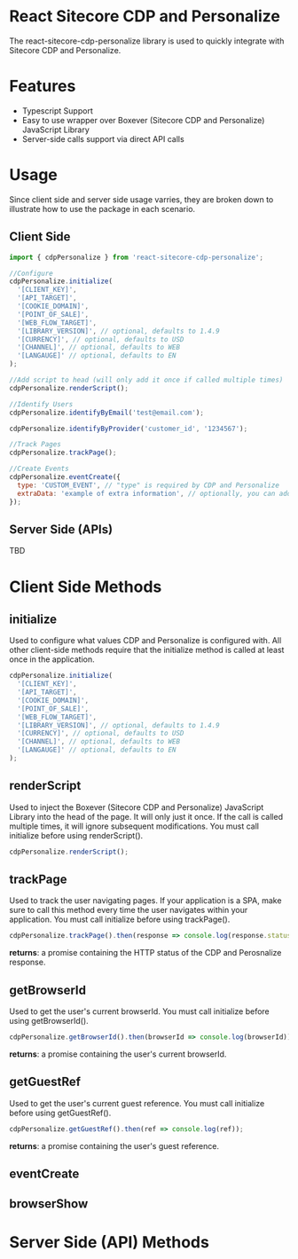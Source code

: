 # React Sitecore CDP and Personalize

The react-sitecore-cdp-personalize library is used to quickly integrate with Sitecore CDP and Personalize.

# Features

- Typescript Support
- Easy to use wrapper over Boxever (Sitecore CDP and Personalize) JavaScript Library
- Server-side calls support via direct API calls

# Usage

Since client side and server side usage varries, they are broken down to illustrate how to use the package in each scenario.

## Client Side

```js
import { cdpPersonalize } from 'react-sitecore-cdp-personalize';

//Configure
cdpPersonalize.initialize(
  '[CLIENT_KEY]',
  '[API_TARGET]',
  '[COOKIE_DOMAIN]',
  '[POINT_OF_SALE]',
  '[WEB_FLOW_TARGET]',
  '[LIBRARY_VERSION]', // optional, defaults to 1.4.9
  '[CURRENCY]', // optional, defaults to USD
  '[CHANNEL]', // optional, defaults to WEB
  '[LANGAUGE]' // optional, defaults to EN
);

//Add script to head (will only add it once if called multiple times)
cdpPersonalize.renderScript();

//Identify Users
cdpPersonalize.identifyByEmail('test@email.com');

cdpPersonalize.identifyByProvider('customer_id', '1234567');

//Track Pages
cdpPersonalize.trackPage();

//Create Events
cdpPersonalize.eventCreate({
  type: 'CUSTOM_EVENT', // "type" is required by CDP and Personalize
  extraData: 'example of extra information', // optionally, you can add any other properies you need
});
```

## Server Side (APIs)

TBD

# Client Side Methods

## initialize

Used to configure what values CDP and Personalize is configured with. All other client-side methods require that the initialize method is called at least once in the application.

```js
cdpPersonalize.initialize(
  '[CLIENT_KEY]',
  '[API_TARGET]',
  '[COOKIE_DOMAIN]',
  '[POINT_OF_SALE]',
  '[WEB_FLOW_TARGET]',
  '[LIBRARY_VERSION]', // optional, defaults to 1.4.9
  '[CURRENCY]', // optional, defaults to USD
  '[CHANNEL]', // optional, defaults to WEB
  '[LANGAUGE]' // optional, defaults to EN
);
```

## renderScript

Used to inject the Boxever (Sitecore CDP and Personalize) JavaScript Library into the head of the page. It will only just it once. If the call is called multiple times, it will ignore subsequent modifications. You must call initialize before using renderScript().

```js
cdpPersonalize.renderScript();
```

## trackPage

Used to track the user navigating pages. If your application is a SPA, make sure to call this method every time the user navigates within your application. You must call initialize before using trackPage().

```js
cdpPersonalize.trackPage().then(response => console.log(response.status));
```

**returns**: a promise containing the HTTP status of the CDP and Perosnalize response.

## getBrowserId

Used to get the user's current browserId. You must call initialize before using getBrowserId().

```js
cdpPersonalize.getBrowserId().then(browserId => console.log(browserId));
```

**returns**: a promise containing the user's current browserId.

## getGuestRef

Used to get the user's current guest reference. You must call initialize before using getGuestRef().

```js
cdpPersonalize.getGuestRef().then(ref => console.log(ref));
```

**returns**: a promise containing the user's guest reference.

## eventCreate

## browserShow

# Server Side (API) Methods
